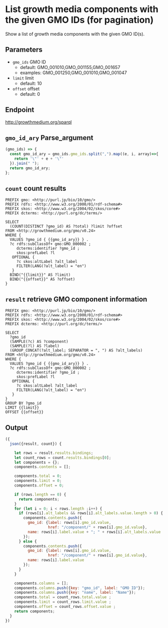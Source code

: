# List growth media components with the given GMO IDs (for pagination)

Show a list of growth media components with the given GMO ID(s).

## Parameters

* `gmo_ids` GMO ID
  * default: GMO_001010,GMO_001155,GMO_001657
  * examples: GMO_001250,GMO_001010,GMO_001047
* `limit` limit
  * default: 10
* `offset` offset
  * default: 0

## Endpoint

http://growthmedium.org/sparql

## `gmo_id_ary` Parse_argument
```javascript
(gmo_ids) => {
  const gmo_id_ary = gmo_ids.gmo_ids.split(",").map((e, i, array)=>{
    return '\"' + e + '\"'
  }).join(" ");
  return gmo_id_ary;
};

```

## `count` count results

```sparql
PREFIX gmo: <http://purl.jp/bio/10/gmo/>
PREFIX rdfs: <http://www.w3.org/2000/01/rdf-schema#>
PREFIX skos: <http://www.w3.org/2004/02/skos/core#>
PREFIX dcterms: <http://purl.org/dc/terms/>

SELECT
  (COUNT(DISTINCT ?gmo_id) AS ?total) ?limit ?offset
FROM <http://growthmedium.org/gmo/v0.24>
WHERE {
  VALUES ?gmo_id { {{gmo_id_ary}} } .
  ?c rdfs:subClassOf+ gmo:GMO_000002 ;
     dcterms:identifier ?gmo_id ;
     skos:prefLabel ?l
   OPTIONAL {
     ?c skos:altLabel ?alt_label
     FILTER(LANG(?alt_label) = "en")
   }
  BIND("{{limit}}" AS ?limit)
  BIND("{{offset}}" AS ?offset)
}
```

## `result` retrieve GMO component information

```sparql
PREFIX gmo: <http://purl.jp/bio/10/gmo/>
PREFIX rdfs: <http://www.w3.org/2000/01/rdf-schema#>
PREFIX skos: <http://www.w3.org/2004/02/skos/core#>
PREFIX dcterms: <http://purl.org/dc/terms/>

SELECT
  ?gmo_id
  (SAMPLE(?c) AS ?component)
  (SAMPLE(?l) AS ?label)
  (GROUP_CONCAT(?alt_label; SEPARATOR = ", ") AS ?alt_labels)
FROM <http://growthmedium.org/gmo/v0.24>
WHERE {
  VALUES ?gmo_id { {{gmo_id_ary}} } .
  ?c rdfs:subClassOf+ gmo:GMO_000002 ;
     dcterms:identifier ?gmo_id ;
     skos:prefLabel ?l
   OPTIONAL {
     ?c skos:altLabel ?alt_label
     FILTER(LANG(?alt_label) = "en")
   }
}
GROUP BY ?gmo_id
LIMIT {{limit}}
OFFSET {{offset}}
```

## Output

```javascript
({
  json({result, count}) {

    let rows = result.results.bindings;
    let count_rows = count.results.bindings[0];
    let components = {};
    components.contents = [];

    components.total = 0;
    components.limit = 0;
    components.offset = 0;

    if (rows.length == 0) {
      return components;
    }
    for (let i = 0; i < rows.length ;i++) {
      if (rows[i].alt_labels && rows[i].alt_labels.value.length > 0) {
        components.contents.push({
          gmo_id: {label: rows[i].gmo_id.value,
                   href: "/component/" + rows[i].gmo_id.value},
          name: rows[i].label.value + "; " + rows[i].alt_labels.value
        });
      } else {
        components.contents.push({
          gmo_id: {label: rows[i].gmo_id.value,
                   href: "/component/" + rows[i].gmo_id.value},
          name: rows[i].label.value
        });
      }
    }

    components.columns = [];
    components.columns.push({key: "gmo_id", label: "GMO ID"});
    components.columns.push({key: "name", label: "Name"});
    components.total = count_rows.total.value ;
    components.limit = count_rows.limit.value ;
    components.offset = count_rows.offset.value ;
    return components;
  }
})
```
